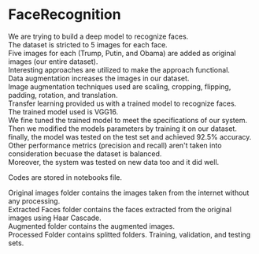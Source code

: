 # FaceRecognition
We are trying to build a deep model to recognize faces.<br />
The dataset is stricted to 5 images for each face.<br />
Five images for each (Trump, Putin, and Obama) are added as original images (our entire dataset).<br /> 
Interesting approaches are utilized to make the approach functional.<br />
Data augmentation increases the images in our dataset.<br />
Image augmentation techniques used are scaling, cropping, flipping, padding, rotation, and translation.<br />
Transfer learning provided us with a trained model to recognize faces.<br />
The trained model used is VGG16.<br />
We fine tuned the trained model to meet the specifications of our system.<br />
Then we modified the models parameters by training it on our dataset.<br />
finally, the model was tested on the test set and achieved 92.5% accuracy.<br />
Other performance metrics (precision and recall) aren't taken into consideration becuase the dataset is balanced.<br />
Moreover, the system was tested on new data too and it did well.<br /> 

Codes are stored in notebooks file.<br />

Original images folder contains the images taken from the internet without any processing.<br />
Extracted Faces folder contains the faces extracted from the original images using Haar Cascade.<br />
Augmented folder contains the augmented images.<br />
Processed Folder contains splitted folders. Training, validation, and testing sets.<br />
